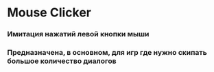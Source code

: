 <h1> Mouse Clicker</h1>
<h3> Имитация нажатий левой кнопки мыши</h3>

<H3> Предназначена, в основном, для игр где нужно скипать большое количество диалогов</h3>
